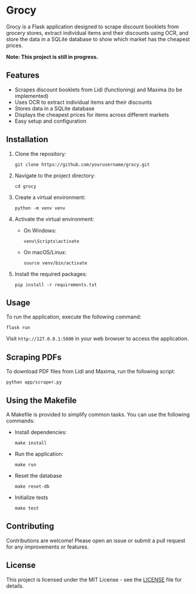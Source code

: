 # Grocy

Grocy is a Flask application designed to scrape discount booklets from grocery stores, extract individual items and their discounts using OCR, and store the data in a SQLite database to show which market has the cheapest prices.

**Note: This project is still in progress.**

## Features

- Scrapes discount booklets from Lidl (functioning) and Maxima (to be implemented)
- Uses OCR to extract individual items and their discounts
- Stores data in a SQLite database
- Displays the cheapest prices for items across different markets
- Easy setup and configuration

## Installation

1. Clone the repository:
   ```
   git clone https://github.com/yourusername/grocy.git
   ```

2. Navigate to the project directory:
   ```
   cd grocy
   ```

3. Create a virtual environment:
   ```
   python -m venv venv
   ```

4. Activate the virtual environment:
   - On Windows:
     ```
     venv\Scripts\activate
     ```
   - On macOS/Linux:
     ```
     source venv/bin/activate
     ```

5. Install the required packages:
   ```
   pip install -r requirements.txt
   ```

## Usage

To run the application, execute the following command:
```
flask run
```

Visit `http://127.0.0.1:5000` in your web browser to access the application.

## Scraping PDFs

To download PDF files from Lidl and Maxima, run the following script:
```
python app/scraper.py
```

## Using the Makefile

A Makefile is provided to simplify common tasks. You can use the following commands:

- Install dependencies:
  ```
  make install
  ```

- Run the application:
  ```
  make run
  ```

- Reset the database
  ```
  make reset-db
  ```

- Initialize tests
  ```
  make test
  ```


## Contributing

Contributions are welcome! Please open an issue or submit a pull request for any improvements or features.

## License

This project is licensed under the MIT License - see the [LICENSE](LICENSE) file for details.